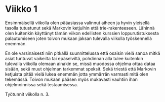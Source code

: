 # Viikko 1

Ensimmäisellä viikolla olen pääasiassa valinnut aiheen ja hyvin yleisellä tasolla tutustunut sekä Markovin ketjuihin että trie-rakenteeseen. Lähinnä olen kuitenkin käyttänyt tämän viikon edellisten kurssien loppurutistuksesta palautumiseen joten toivon mukaan jaksan tulevalla viikolla työskennellä enemmän.

En ole varsinaisesti niin pitkällä suunnittelussa että osaisin vielä sanoa mitkä asiat tuntuvat vaikeilta tai epäselviltä, pohdinnan alla tulee kuitenkin tulevalla viikolla olemaan ainakin se, missä muodossa ohjelma ottaa dataa sisään, sekä muut ohjelman tarkemmat speksit. Sekä triestä että Markovin ketjuista pitää vielä lukea enemmän jotta ymmärrän varmasti mitä olen tekemässä. Toivon mukaan pääsen myös mukavasti vauhtiin ihan ohjelmoinnissa sekä testaamisessa.

Työtunnit viikolla n. 3.
